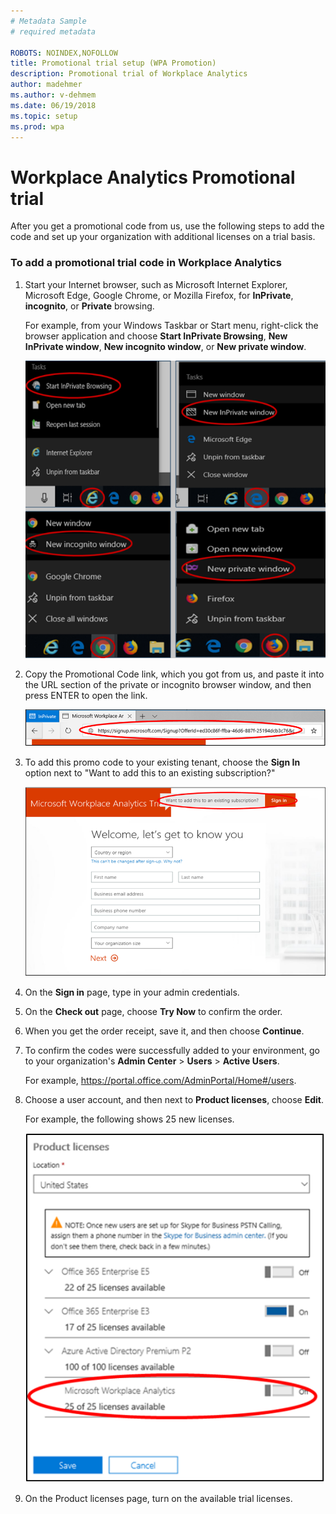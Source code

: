 ```yaml
---
# Metadata Sample
# required metadata

ROBOTS: NOINDEX,NOFOLLOW
title: Promotional trial setup (WPA Promotion)
description: Promotional trial of Workplace Analytics 
author: madehmer
ms.author: v-dehmem
ms.date: 06/19/2018
ms.topic: setup
ms.prod: wpa
---
```


# Workplace Analytics Promotional trial

After you get a promotional code from us, use the following steps to add the code and set up your organization with additional licenses on a trial basis.

### To add a promotional trial code in Workplace Analytics

1. Start your Internet browser, such as Microsoft Internet Explorer, Microsoft Edge, Google Chrome, or Mozilla Firefox, for **InPrivate**, **incognito**, or **Private** browsing.

   For example, from your Windows Taskbar or Start menu, right-click the browser application and choose **Start InPrivate Browsing**, **New InPrivate window**, **New incognito window**, or **New private window**.
  
   ![InPrivate Browsing](../Images/new-inprivate-window.png)  
  
2. Copy the Promotional Code link, which you got from us, and paste it into the URL section of the private or incognito browser window, and then press ENTER to open the link.

   ![Promotional code link](../Images/promo-code.png)  

3. To add this promo code to your existing tenant, choose the **Sign In** option next to "Want to add this to an existing subscription?"

   ![Promotional code sign-in](../Images/sign-in.png)

4. On the **Sign in** page, type in your admin credentials.
5. On the **Check out** page, choose **Try Now** to confirm the order.
6. When you get the order receipt, save it, and then choose **Continue**.
7. To confirm the codes were successfully added to your environment, go to your organization's **Admin Center** > **Users** > **Active Users**.

   For example,  https://portal.office.com/AdminPortal/Home#/users.

8. Choose a user account, and then next to **Product licenses**, choose **Edit**.

   For example, the following shows 25 new licenses.

   ![Promotional licenses](../Images/promo-licenses.png)  

9. On the Product licenses page, turn on the available trial licenses.
